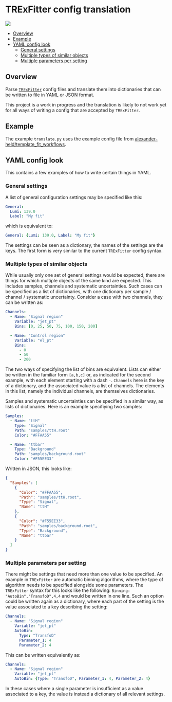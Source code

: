 # TRExFitter config translation
![](https://github.com/alexander-held/TRExFitter-config-translation/workflows/CI/badge.svg)

- [Overview](#overview)
- [Example](#example)
- [YAML config look](#yaml-config-look)
  - [General settings](#general-settings)
  - [Multiple types of similar objects](#multiple-types-of-similar-objects)
  - [Multiple parameters per setting](#multiple-parameters-per-setting)

## Overview
Parse [`TRExFitter`](https://gitlab.cern.ch/TRExStats/TRExFitter) config files and translate them into dictionaries that can be written to file in YAML or JSON format.

This project is a work in progress and the translation is likely to not work yet for all ways of writing a config that are accepted by `TRExFitter`.

## Example
The example `translate.py` uses the example config file from [alexander-held/template_fit_workflows](https://github.com/alexander-held/template_fit_workflows).

## YAML config look
This contains a few examples of how to write certain things in YAML.

### General settings
A list of general configuration settings may be specified like this:
```YAML
General:
  Lumi: 139.0
  Label: "My fit"
```
which is equivalent to:
```YAML
General: {Lumi: 139.0, Label: "My fit"}
```
The settings can be seen as a dictionary, the names of the settings are the keys.
The first form is very similar to the current `TRExFitter` config syntax.

### Multiple types of similar objects
While usually only one set of general settings would be expected, there are things for which multiple objects of the same kind are expected.
This includes samples, channels and systematic uncertainties.
Such cases can be specified as a list of dictionaries, with one dictionary per sample / channel / systematic uncertainty.
Consider a case with two channels, they can be written as:
```YAML
Channels:
  - Name: "Signal region"
    Variable: "jet_pt"
    Bins: [0, 25, 50, 75, 100, 150, 200]

  - Name: "Control region"
    Variable: "el_pt"
    Bins:
      - 0
      - 50
      - 200
```
The two ways of specifying the list of bins are equivalent.
Lists can either be written in the familiar form `[a,b,c]` or, as indicated for the second example, with each element starting with a dash `-`.
`Channels` here is the key of a dictionary, and the associated value is a list of channels.
The elements in this list, namely the individual channels, are themselves dictionaries.

Samples and systematic uncertainties can be specified in a similar way, as lists of dictionaries.
Here is an example specifiying two samples:
```YAML
Samples:
  - Name: "ttH"
    Type: "Signal"
    Path: "samples/ttH.root"
    Color: "#FFAA55"

  - Name: "ttbar"
    Type: "Background"
    Path: "samples/background.root"
    Color: "#F55EE33"
```
Written in JSON, this looks like:
```JSON
{
  "Samples": [
    {
      "Color": "#FFAA55",
      "Path": "samples/ttH.root",
      "Type": "Signal",
      "Name": "ttH"
    },
    {
      "Color": "#F55EE33",
      "Path": "samples/background.root",
      "Type": "Background",
      "Name": "ttbar"
    }
  ]
}
```

### Multiple parameters per setting
There might be settings that need more than one value to be specified.
An example in `TRExFitter` are automatic binning algorithms, where the type of algorithm needs to be specified alongside some parameters.
The `TRExFitter` syntax for this looks like the following: `Binning: "AutoBin","TransfoD",4,4` and would be written in one line.
Such an option could be written again as a dictionary, where each part of the setting is the value associated to a key describing the setting:
```YAML
Channels:
  - Name: "Signal region"
    Variable: "jet_pt"
    AutoBin:
      Type: "TransfoD"
      Parameter_1: 4
      Parameter_2: 4
```
This can be written equivalently as:
```YAML
Channels:
  - Name: "Signal region"
    Variable: "jet_pt"
    AutoBin: {Type: "TransfoD", Parameter_1: 4, Parameter_2: 4}
```
In these cases where a single parameter is insufficient as a value associated to a key, the value is instead a dictionary of all relevant settings.